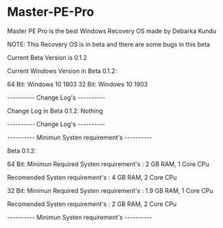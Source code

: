 # Master-PE-Pro

Master PE Pro is the best Windows Recovery OS made by Debarka Kundu

NOTE: This Recovery OS is in beta and there are some bugs in this beta

Current Beta Version is 0.1.2

Current Windows Version in Beta 0.1.2:

64 Bit: Windows 10 1803
32 Bit: Windows 10 1903

---------- Change Log's ----------

Change Log in Beta 0.1.2:
Nothing

---------- Change Log's ----------

---------- Minimun Systen requirement's ----------

Beta 0.1.2:

64 Bit:
Minimun Required Systen requirement's :
2 GB RAM, 1 Core CPu

Recomended Systen requirement's :
4 GB RAM, 2 Core CPu

32 Bit:
Minimun Required Systen requirement's :
1.9 GB RAM, 1 Core CPu

Recomended Systen requirement's :
2 GB RAM, 2 Core CPu

---------- Minimun Systen requirement's ----------
